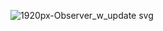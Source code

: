 ![1920px-Observer_w_update svg](https://user-images.githubusercontent.com/61663422/153003267-6b457810-fe47-4374-878e-92a2ea1f156c.png)
